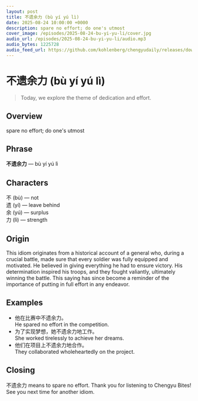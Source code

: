 ```yaml
---
layout: post
title: 不遗余力 (bù yí yú lì)
date: 2025-08-24 10:00:00 +0000
description: spare no effort; do one's utmost
cover_image: /episodes/2025-08-24-bu-yi-yu-li/cover.jpg
audio_url: /episodes/2025-08-24-bu-yi-yu-li/audio.mp3
audio_bytes: 1225728
audio_feed_url: https://github.com/kohlenberg/chengyudaily/releases/download/v20250824-bu-yi-yu-li/2025-08-24-bu-yi-yu-li.mp3
---
```






# 不遗余力 (bù yí yú lì)
> Today, we explore the theme of dedication and effort.

## Overview
spare no effort; do one's utmost

## Phrase
**不遗余力** — bù yí yú lì
## Characters


不 (bù) — not  
遗 (yí) — leave behind  
余 (yú) — surplus  
力 (lì) — strength


## Origin
This idiom originates from a historical account of a general who, during a crucial battle, made sure that every soldier was fully equipped and motivated. He believed in giving everything he had to ensure victory. His determination inspired his troops, and they fought valiantly, ultimately winning the battle. This saying has since become a reminder of the importance of putting in full effort in any endeavor.

## Examples
- 他在比赛中不遗余力。<br>He spared no effort in the competition.
- 为了实现梦想，她不遗余力地工作。<br>She worked tirelessly to achieve her dreams.
- 他们在项目上不遗余力地合作。<br>They collaborated wholeheartedly on the project.

## Closing
不遗余力 means to spare no effort. Thank you for listening to Chengyu Bites! See you next time for another idiom.
